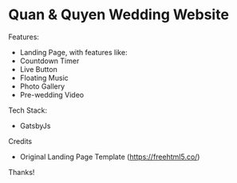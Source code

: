 # Quan & Quyen Wedding Website

Features:
 - Landing Page, with features like:
 - Countdown Timer
 - Live Button
 - Floating Music
 - Photo Gallery
 - Pre-wedding Video 

Tech Stack:
- GatsbyJs

Credits
- Original Landing Page Template (https://freehtml5.co/)

Thanks!
